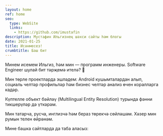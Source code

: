 ```yaml
---
layout: home
ref: home
seo:
  type: WebSite
  links:
    - https://github.com/imustafin
description: Мустафин Ильгизнең шәхси сайты һәм блогы
date: 2021-01-25
title: Исәнмесез!
crumbtitle: Баш бит
---
```

Минем исемем Ильгиз, һәм мин — программ инженеры. Software Engineer шулай бит тәрҗемә ителә? :thinking:

Мин төрле проектларда эшләдем: Android кушымталардан алып, социаль челтәр профильләр һәм бизнес челтәр анализ
өчен коралларга кадәр.

Күптелле объект бәйләү (Multilingual Entity Resolution) турында фәнни тикшерүләр дә үткәрәм.

Мин татарча, русча, инглизчә һәм бераз төрекчә сөйләшәм. Хәзер мин румын телен өйрәнәм.

Мине башка сайтларда да таба аласыз:
